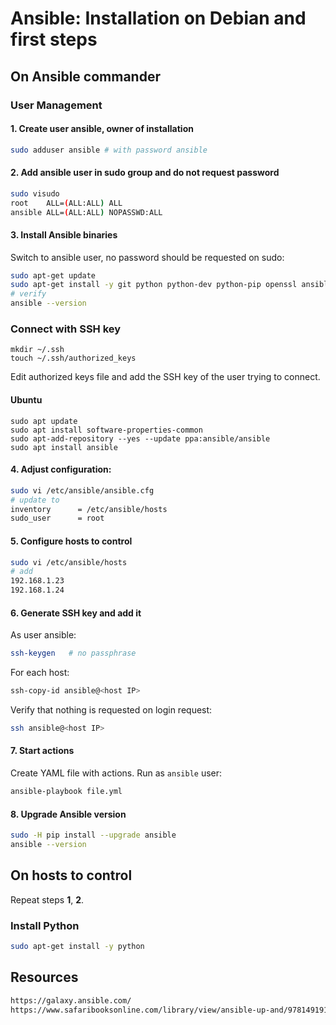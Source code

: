 # Ansible: Installation on Debian and first steps
## On Ansible commander
### User Management
#### 1. Create user ansible, owner of installation
```bash
sudo adduser ansible # with password ansible
```
#### 2. Add ansible user in sudo group and do not request password
```bash
sudo visudo
root    ALL=(ALL:ALL) ALL
ansible ALL=(ALL:ALL) NOPASSWD:ALL
```
#### 3. Install Ansible binaries
Switch to ansible user, no password should be requested on sudo:
```bash
sudo apt-get update
sudo apt-get install -y git python python-dev python-pip openssl ansible
# verify
ansible --version
```
### Connect with SSH key
```
mkdir ~/.ssh
touch ~/.ssh/authorized_keys
```
Edit authorized keys file and add the SSH key of the user trying to connect.
#### Ubuntu
```
sudo apt update
sudo apt install software-properties-common
sudo apt-add-repository --yes --update ppa:ansible/ansible
sudo apt install ansible
```
#### 4. Adjust configuration:
```bash
sudo vi /etc/ansible/ansible.cfg 
# update to
inventory      = /etc/ansible/hosts
sudo_user      = root
```
#### 5. Configure hosts to control
```bash
sudo vi /etc/ansible/hosts
# add
192.168.1.23
192.168.1.24
```
#### 6. Generate SSH key and add it
As user ansible:
```bash
ssh-keygen   # no passphrase
```
For each host:
```bash
ssh-copy-id ansible@<host IP>
```
Verify that nothing is requested on login request: 
```bash
ssh ansible@<host IP>
```
#### 7. Start actions
Create YAML file with actions. Run as `ansible` user:
```bash
ansible-playbook file.yml
```
#### 8. Upgrade Ansible version
```bash
sudo -H pip install --upgrade ansible
ansible --version
```
## On hosts to control
Repeat steps **1**, **2**.
### Install Python
```bash
sudo apt-get install -y python
```
## Resources
```html
https://galaxy.ansible.com/
https://www.safaribooksonline.com/library/view/ansible-up-and/9781491915318/ch04.html
```
